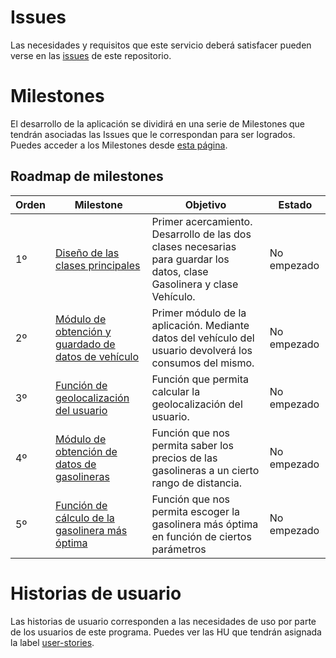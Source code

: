 # Issues

Las necesidades y requisitos que este servicio deberá satisfacer pueden verse en las [issues](https://github.com/vlljuan99/gasolinapp/issues) de este repositorio.

# Milestones

El desarrollo de la aplicación se dividirá en una serie de Milestones que tendrán asociadas las Issues que le correspondan para ser logrados. Puedes acceder a los Milestones desde [esta página](https://github.com/vlljuan99/gasolinapp/milestones).

## Roadmap de milestones

| Orden           | Milestone                                           | Objetivo                                                              | Estado        |
| ----------------|---------------------------------------------------- | --------------------------------------------------------------------- | ------------- |
| 1º | [Diseño de las clases principales](https://github.com/vlljuan99/gasolinapp/milestone/5) | Primer acercamiento. Desarrollo de las dos clases necesarias para guardar los datos, clase Gasolinera y clase Vehículo. | No empezado   |
| 2º | [Módulo de obtención y guardado de datos de vehículo](https://github.com/vlljuan99/gasolinapp/milestone/2) | Primer módulo de la aplicación. Mediante datos del vehículo del usuario devolverá los consumos del mismo. | No empezado   |
| 3º | [Función de geolocalización del usuario](https://github.com/vlljuan99/gasolinapp/milestone/4) | Función que permita calcular la geolocalización del usuario. | No empezado   |
| 4º | [Módulo de obtención de datos de gasolineras](https://github.com/vlljuan99/gasolinapp/milestone/1) | Función que nos permita saber los precios de las gasolineras a un cierto rango de distancia. | No empezado   |
| 5º | [Función de cálculo de la gasolinera más óptima](https://github.com/vlljuan99/gasolinapp/milestone/3) | Función que nos permita escoger la gasolinera más óptima en función de ciertos parámetros | No empezado   |

# Historias de usuario

Las historias de usuario corresponden a las necesidades de uso por parte de los usuarios de este programa. Puedes ver las HU que tendrán asignada la label [user-stories](https://github.com/vlljuan99/gasolinapp/labels/user-stories).

